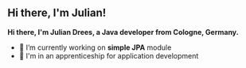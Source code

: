 <h2>Hi there, I'm Julian!</h2>

**Hi there, I'm Julian Drees, a Java developer from Cologne, Germany.**

- 🔭 I’m currently working on <b>simple JPA</b> module
- 🏢 I'm in an apprenticeship for application development

<br/>
